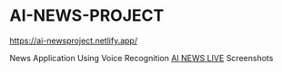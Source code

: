 # AI-NEWS-PROJECT
https://ai-newsproject.netlify.app/

News Application Using Voice Recognition [AI NEWS LIVE](https://ai-newsproject.netlify.app/)
Screenshots

